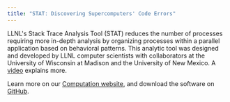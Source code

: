 ```yaml
---
title: "STAT: Discovering Supercomputers' Code Errors"
---
```


LLNL's Stack Trace Analysis Tool (STAT) reduces the number of processes requiring more in-depth analysis by organizing processes within a parallel application based on behavioral patterns. This analytic tool was designed and developed by LLNL computer scientists with collaborators at the University of Wisconsin at Madison and the University of New Mexico.  A [video](https://youtu.be/Lv8rR03ez04) explains more.

Learn more on our [Computation website](https://computation.llnl.gov/projects/stat/discovering-computers-code-errors), and download the software on [GitHub](https://github.com/LLNL/STAT).
